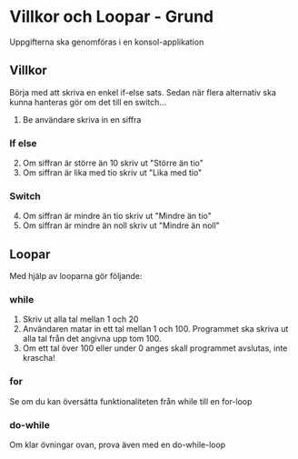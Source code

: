 # Villkor och Loopar - Grund

Uppgifterna ska genomföras i en konsol-applikation

## Villkor

Börja med att skriva en enkel if-else sats. Sedan när flera alternativ ska kunna hanteras
gör om det till en switch...

1. Be användare skriva in en siffra

### If else

2. Om siffran är större än 10 skriv ut "Större än tio"
3. Om siffran är lika med tio skriv ut "Lika med tio"

### Switch

4. Om siffran är mindre än tio skriv ut "Mindre än tio"
5. Om siffran är mindre än noll skriv ut "Mindre än noll" 


## Loopar

Med hjälp av looparna gör följande:

### while

1. Skriv ut alla tal mellan 1 och 20
2. Användaren matar in ett tal mellan 1 och 100. Programmet ska skriva ut alla tal från det angivna
upp tom 100.
3. Om ett tal över 100 eller under 0 anges skall programmet avslutas, inte krascha!

### for

Se om du kan översätta funktionaliteten från while till en for-loop

### do-while

Om klar övningar ovan, prova även med en do-while-loop

